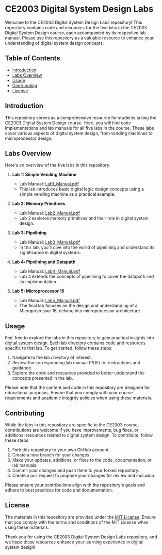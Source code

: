 # CE2003 Digital System Design Labs

Welcome to the CE2003 Digital System Design Labs repository! This repository contains code and resources for the five labs in the CE2003 Digital System Design course, each accompanied by its respective lab manual. Please use this repository as a valuable resource to enhance your understanding of digital system design concepts.

## Table of Contents

- [Introduction](#introduction)
- [Labs Overview](#labs-overview)
- [Usage](#usage)
- [Contributing](#contributing)
- [License](#license)

## Introduction

This repository serves as a comprehensive resource for students taking the CE2003 Digital System Design course. Here, you will find code implementations and lab manuals for all five labs in the course. These labs cover various aspects of digital system design, from vending machines to microprocessor design.

## Labs Overview

Here's an overview of the five labs in this repository:

1. **Lab 1: Simple Vending Machine**
   - Lab Manual: [Lab1_Manual.pdf](CE2003_Lab1.pdf)
   - This lab introduces basic digital logic design concepts using a simple vending machine as a practical example.

2. **Lab 2: Memory Primitives**
   - Lab Manual: [Lab2_Manual.pdf](CE2003_Lab2.pdf)
   - Lab 2 explores memory primitives and their role in digital system design.

3. **Lab 3: Pipelining**
   - Lab Manual: [Lab3_Manual.pdf](CE2003_Lab3.pdf)
   - In this lab, you'll dive into the world of pipelining and understand its significance in digital systems.

4. **Lab 4: Pipelining and Datapath**
   - Lab Manual: [Lab4_Manual.pdf](CE2003_Lab4.pdf)
   - Lab 4 extends the concepts of pipelining to cover the datapath and its implementation.

5. **Lab 5: Microprocessor 16**
   - Lab Manual: [Lab5_Manual.pdf](CE2003_Lab5.pdf)
   - The final lab focuses on the design and understanding of a Microprocessor 16, delving into microprocessor architecture.

## Usage

Feel free to explore the labs in this repository to gain practical insights into digital system design. Each lab directory contains code and resources specific to that lab. To get started, follow these steps:

1. Navigate to the lab directory of interest.
2. Review the corresponding lab manual (PDF) for instructions and guidance.
3. Explore the code and resources provided to better understand the concepts presented in the lab.

Please note that the content and code in this repository are designed for educational purposes. Ensure that you comply with your course requirements and academic integrity policies when using these materials.

## Contributing

While the labs in this repository are specific to the CE2003 course, contributions are welcome if you have improvements, bug fixes, or additional resources related to digital system design. To contribute, follow these steps:

1. Fork this repository to your own GitHub account.
2. Create a new branch for your changes.
3. Make your updates, additions, or fixes to the code, documentation, or lab manuals.
4. Commit your changes and push them to your forked repository.
5. Create a pull request to propose your changes for review and inclusion.

Please ensure your contributions align with the repository's goals and adhere to best practices for code and documentation.

## License

The materials in this repository are provided under the [MIT License](LICENSE). Ensure that you comply with the terms and conditions of the MIT License when using these materials.

Thank you for using the CE2003 Digital System Design Labs repository, and we hope these resources enhance your learning experience in digital system design!
